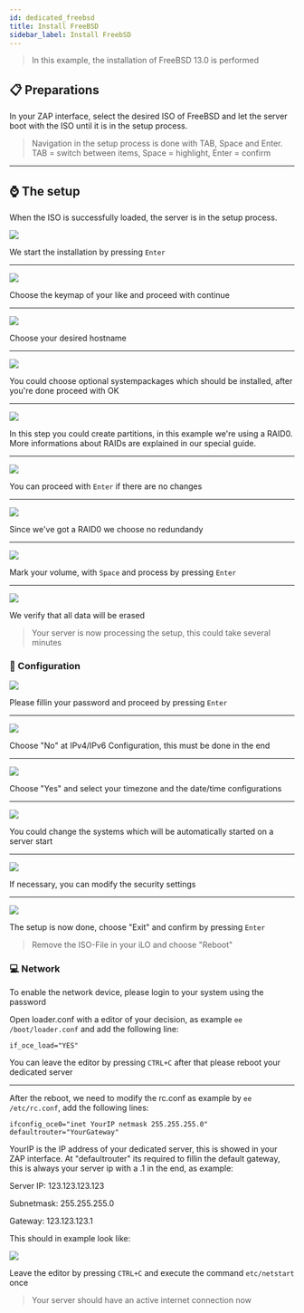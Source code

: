 ```yaml
---
id: dedicated_freebsd
title: Install FreeBSD
sidebar_label: Install FreebSD
---
```


> In this example, the installation of FreeBSD 13.0 is performed

## 📋 Preparations
In your ZAP interface, select the desired ISO of FreeBSD and let the server boot with the ISO until it is in the setup process.

> Navigation in the setup process is done with TAB, Space and Enter.
> TAB = switch between items, Space = highlight, Enter = confirm

***

## ⌚ The setup
When the ISO is successfully loaded, the server is in the setup process.

![](https://screensaver01.zap-hosting.com/index.php/s/NpXzwWEeHd9nLN8/preview)

We start the installation by pressing `Enter`

***

![](https://screensaver01.zap-hosting.com/index.php/s/YggRe58jXHszJHy/preview)

Choose the keymap of your like and proceed with continue

***

![](https://screensaver01.zap-hosting.com/index.php/s/wR4iq9GdzsDfgoZ/preview)

Choose your desired hostname

***

![](https://screensaver01.zap-hosting.com/index.php/s/qjHnRJ2eSLsWdf9/preview)

You could choose optional systempackages which should be installed, after you're done proceed with OK
***

![](https://screensaver01.zap-hosting.com/index.php/s/zKzZMgPxRP9gTpB/preview)

In this step you could create partitions, in this example we're using a RAID0.
More informations about RAIDs are explained in our special guide.

***

![](https://screensaver01.zap-hosting.com/index.php/s/rG2f2bopCqPEAwP/preview)

You can proceed with `Enter` if there are no changes

***

![](https://screensaver01.zap-hosting.com/index.php/s/yxpQCWn6zCZK2HE/preview)

Since we've got a RAID0 we choose no redundandy

***

![](https://screensaver01.zap-hosting.com/index.php/s/Wd4ntdirBoMjeeg/preview)

Mark your volume, with `Space` and process by pressing `Enter`

***

![](https://screensaver01.zap-hosting.com/index.php/s/GdTn5ztzQk8Q5nA/preview)

We verify that all data will be erased

> Your server is now processing the setup, this could take several minutes

### 🔧 Configuration

![](https://screensaver01.zap-hosting.com/index.php/s/yrY4223owaDFaKs/preview)

Please fillin your password and proceed by pressing `Enter`

***

![](https://screensaver01.zap-hosting.com/index.php/s/WqEAD3HDrZr4wC5/preview)

Choose "No" at IPv4/IPv6 Configuration, this must be done in the end

***

![](https://screensaver01.zap-hosting.com/index.php/s/t8Ptgqqq4Fj3Cx3/preview)

Choose "Yes" and select your timezone and the date/time configurations

***

![](https://screensaver01.zap-hosting.com/index.php/s/smtKkCiHwzobZoe/preview)

You could change the systems which will be automatically started on a server start

***

![](https://screensaver01.zap-hosting.com/index.php/s/WRmMrR7m2gtmXNc/preview)

If necessary, you can modify the security settings

***

![](https://screensaver01.zap-hosting.com/index.php/s/mJzxzSQqxtQK72H/preview)

The setup is now done, choose "Exit" and confirm by pressing `Enter`

> Remove the ISO-File in your iLO and choose "Reboot"

### 💻 Network

To enable the network device, please login to your system using the password

Open loader.conf with a editor of your decision, as example `ee /boot/loader.conf` and add the following line:

```if_oce_load="YES"```

You can leave the editor by pressing `CTRL+C` after that please reboot your dedicated server

***

After the reboot, we need to modify the rc.conf as example by `ee /etc/rc.conf`, add the following lines:

```
ifconfig_oce0="inet YourIP netmask 255.255.255.0"
defaultrouter="YourGateway"
```
YourIP is the IP address of your dedicated server, this is showed in your ZAP interface.
At "defaultrouter" its required to fillin the default gateway, this is always your server ip with a .1 in the end, as example:

Server IP: 123.123.123.123

Subnetmask: 255.255.255.0

Gateway: 123.123.123.1

This should in example look like:

![](https://screensaver01.zap-hosting.com/index.php/s/pgGdbSerTe5236B/preview)

Leave the editor by pressing `CTRL+C` and execute the command `etc/netstart` once

> Your server should have an active internet connection now

